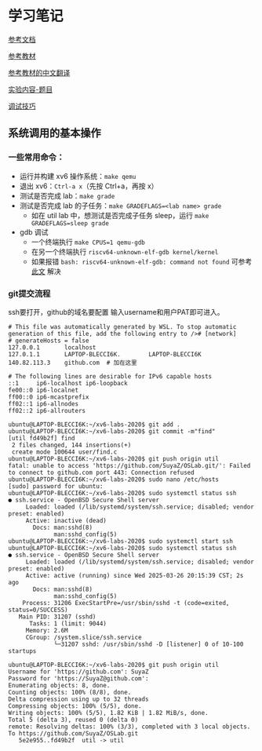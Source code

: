 # 学习笔记

[参考文档](https://www.yuque.com/chengxuyuancarl/gxfm6r/bnhk7s3iwfbe8ysi#HXtaA)

[参考教材](https://pdos.csail.mit.edu/6.S081/2020/xv6/book-riscv-rev1.pdf)

[参考教材的中文翻译](https://geekdaxue.co/read/6.S081-All-in-one/tranlate_books-book-riscv-rev1-c1-s2.md)

[实验内容-题目](https://xv6.dgs.zone/labs/requirements/lab1.html)

[调试技巧](http://xv6.dgs.zone/tranlate_books/Use%20GUN%20Debugger.html)

## 系统调用的基本操作
### 一些常用命令：

- 运行并构建 xv6 操作系统：`make qemu`
- 退出 xv6：`Ctrl-a x`（先按 Ctrl+a，再按 x）
- 测试是否完成 lab：`make grade`
- 测试是否完成 lab 的子任务：`make GRADEFLAGS=<lab name> grade`
  - 如在 util lab 中，想测试是否完成子任务 sleep，运行 `make GRADEFLAGS=sleep grade`
- gdb 调试
  - 一个终端执行 `make CPUS=1 qemu-gdb`
  - 在另一个终端执行 `riscv64-unknown-elf-gdb kernel/kernel`
  - 如果报错 `bash: riscv64-unknown-elf-gdb: command not found` 可参考 [此文](https://blog.csdn.net/csdndogo/article/details/130772956) 解决

### git提交流程
ssh要打开，github的域名要配置
输入username和用户PAT即可进入。
```shell
# This file was automatically generated by WSL. To stop automatic generation of this file, add the following entry to /># [network]
# generateHosts = false
127.0.0.1       localhost
127.0.1.1       LAPTOP-BLECCI6K.        LAPTOP-BLECCI6K
140.82.113.3    github.com  # 加在这里

# The following lines are desirable for IPv6 capable hosts
::1     ip6-localhost ip6-loopback
fe00::0 ip6-localnet
ff00::0 ip6-mcastprefix
ff02::1 ip6-allnodes
ff02::2 ip6-allrouters
```

```shell
ubuntu@LAPTOP-BLECCI6K:~/xv6-labs-2020$ git add .
ubuntu@LAPTOP-BLECCI6K:~/xv6-labs-2020$ git commit -m"find"
[util fd49b2f] find
 2 files changed, 144 insertions(+)
 create mode 100644 user/find.c
ubuntu@LAPTOP-BLECCI6K:~/xv6-labs-2020$ git push origin util
fatal: unable to access 'https://github.com/SuyaZ/OSLab.git/': Failed to connect to github.com port 443: Connection refused
ubuntu@LAPTOP-BLECCI6K:~/xv6-labs-2020$ sudo nano /etc/hosts
[sudo] password for ubuntu: 
ubuntu@LAPTOP-BLECCI6K:~/xv6-labs-2020$ sudo systemctl status ssh
● ssh.service - OpenBSD Secure Shell server
     Loaded: loaded (/lib/systemd/system/ssh.service; disabled; vendor preset: enabled)
     Active: inactive (dead)
       Docs: man:sshd(8)
             man:sshd_config(5)
ubuntu@LAPTOP-BLECCI6K:~/xv6-labs-2020$ sudo systemctl start ssh
ubuntu@LAPTOP-BLECCI6K:~/xv6-labs-2020$ sudo systemctl status ssh
● ssh.service - OpenBSD Secure Shell server
     Loaded: loaded (/lib/systemd/system/ssh.service; disabled; vendor preset: enabled)
     Active: active (running) since Wed 2025-03-26 20:15:39 CST; 2s ago
       Docs: man:sshd(8)
             man:sshd_config(5)
    Process: 31206 ExecStartPre=/usr/sbin/sshd -t (code=exited, status=0/SUCCESS)
   Main PID: 31207 (sshd)
      Tasks: 1 (limit: 9044)
     Memory: 2.6M
     CGroup: /system.slice/ssh.service
             └─31207 sshd: /usr/sbin/sshd -D [listener] 0 of 10-100 startups

ubuntu@LAPTOP-BLECCI6K:~/xv6-labs-2020$ git push origin util
Username for 'https://github.com': SuyaZ     
Password for 'https://SuyaZ@github.com': 
Enumerating objects: 8, done.
Counting objects: 100% (8/8), done.
Delta compression using up to 32 threads
Compressing objects: 100% (5/5), done.
Writing objects: 100% (5/5), 1.82 KiB | 1.82 MiB/s, done.
Total 5 (delta 3), reused 0 (delta 0)
remote: Resolving deltas: 100% (3/3), completed with 3 local objects.
To https://github.com/SuyaZ/OSLab.git
   5e2e955..fd49b2f  util -> util
```
